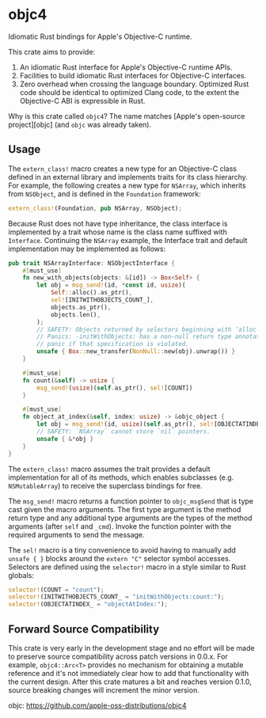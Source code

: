 # objc4

Idiomatic Rust bindings for Apple's Objective-C runtime.

This crate aims to provide:

1. An idiomatic Rust interface for Apple's Objective-C runtime APIs.
2. Facilities to build idiomatic Rust interfaces for Objective-C interfaces.
3. Zero overhead when crossing the language boundary. Optimized Rust code should be identical to
   optimized Clang code, to the extent the Objective-C ABI is expressible in Rust.

Why is this crate called `objc4`? The name matches [Apple's open-source project][objc] (and `objc`
was already taken).

## Usage

The `extern_class!` macro creates a new type for an Objective-C class defined in an external library
and implements traits for its class hierarchy. For example, the following creates a new type for
`NSArray`, which inherits from `NSObject`, and is defined in the `Foundation` framework:

```rust
extern_class!(Foundation, pub NSArray, NSObject);
```

Because Rust does not have type inheritance, the class interface is implemented by a trait whose
name is the class name suffixed with `Interface`. Continuing the `NSArray` example, the Interface
trait and default implementation may be implemented as follows:

```rust
pub trait NSArrayInterface: NSObjectInterface {
    #[must_use]
    fn new_with_objects(objects: &[id]) -> Box<Self> {
        let obj = msg_send!(id, *const id, usize)(
            Self::alloc().as_ptr(),
            sel![INITWITHOBJECTS_COUNT_],
            objects.as_ptr(),
            objects.len(),
        );
        // SAFETY: Objects returned by selectors beginning with ‘alloc’ must be released.
        // Panics: -initWithObjects: has a non-null return type annotation so the unwrap()
        // panic if that specification is violated.
        unsafe { Box::new_transfer(NonNull::new(obj).unwrap()) }
    }

    #[must_use]
    fn count(&self) -> usize {
        msg_send!(usize)(self.as_ptr(), sel![COUNT])
    }

    #[must_use]
    fn object_at_index(&self, index: usize) -> &objc_object {
        let obj = msg_send!(id, usize)(self.as_ptr(), sel![OBJECTATINDEX_], index);
        // SAFETY: `NSArray` cannot store `nil` pointers.
        unsafe { &*obj }
    }
}
```

The `extern_class!` macro assumes the trait provides a default implementation for all of its
methods, which enables subclasses (e.g. `NSMutableArray`) to receive the superclass bindings for
free.

The `msg_send!` macro returns a function pointer to `objc_msgSend` that is type cast given the macro
arguments. The first type argument is the method return type and any additional type arguments are
the types of the method arguments (after `self` and `_cmd`). Invoke the function pointer with the
required arguments to send the message.

The `sel!` macro is a tiny convenience to avoid having to manually add `unsafe { }` blocks around
the `extern "C"` selector symbol accesses. Selectors are defined using the `selector!` macro in a
style similar to Rust globals:

```rust
selector!(COUNT = "count");
selector!(INITWITHOBJECTS_COUNT_ = "initWithObjects:count:");
selector!(OBJECTATINDEX_ = "objectAtIndex:");
```

## Forward Source Compatibility

This crate is very early in the development stage and no effort will be made to preserve source
compatibility across patch versions in 0.0.x. For example, `objc4::Arc<T>` provides no mechanism for
obtaining a mutable reference and it's not immediately clear how to add that functionality with the
current design. After this crate matures a bit and reaches version 0.1.0, source breaking changes
will increment the minor version.

objc: https://github.com/apple-oss-distributions/objc4
